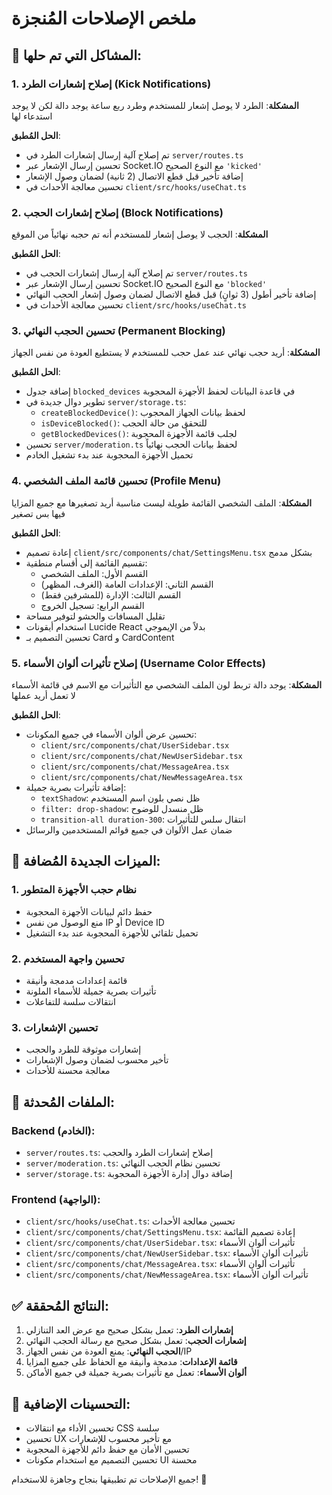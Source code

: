 # ملخص الإصلاحات المُنجزة

## 🔧 المشاكل التي تم حلها:

### 1. إصلاح إشعارات الطرد (Kick Notifications)

**المشكلة**: الطرد لا يوصل إشعار للمستخدم وطرد ربع ساعة يوجد دالة لكن لا يوجد استدعاء لها

**الحل المُطبق**:

- تم إصلاح آلية إرسال إشعارات الطرد في `server/routes.ts`
- تحسين إرسال الإشعار عبر Socket.IO مع النوع الصحيح `'kicked'`
- إضافة تأخير قبل قطع الاتصال (2 ثانية) لضمان وصول الإشعار
- تحسين معالجة الأحداث في `client/src/hooks/useChat.ts`

### 2. إصلاح إشعارات الحجب (Block Notifications)

**المشكلة**: الحجب لا يوصل إشعار للمستخدم أنه تم حجبه نهائياً من الموقع

**الحل المُطبق**:

- تم إصلاح آلية إرسال إشعارات الحجب في `server/routes.ts`
- تحسين إرسال الإشعار عبر Socket.IO مع النوع الصحيح `'blocked'`
- إضافة تأخير أطول (3 ثوانٍ) قبل قطع الاتصال لضمان وصول إشعار الحجب النهائي
- تحسين معالجة الأحداث في `client/src/hooks/useChat.ts`

### 3. تحسين الحجب النهائي (Permanent Blocking)

**المشكلة**: أريد حجب نهائي عند عمل حجب للمستخدم لا يستطيع العودة من نفس الجهاز

**الحل المُطبق**:

- إضافة جدول `blocked_devices` في قاعدة البيانات لحفظ الأجهزة المحجوبة
- تطوير دوال جديدة في `server/storage.ts`:
  - `createBlockedDevice()`: لحفظ بيانات الجهاز المحجوب
  - `isDeviceBlocked()`: للتحقق من حالة الحجب
  - `getBlockedDevices()`: لجلب قائمة الأجهزة المحجوبة
- تحسين `server/moderation.ts` لحفظ بيانات الحجب نهائياً
- تحميل الأجهزة المحجوبة عند بدء تشغيل الخادم

### 4. تحسين قائمة الملف الشخصي (Profile Menu)

**المشكلة**: الملف الشخصي القائمة طويلة ليست مناسبة أريد تصغيرها مع جميع المزايا فيها بس تصغير

**الحل المُطبق**:

- إعادة تصميم `client/src/components/chat/SettingsMenu.tsx` بشكل مدمج
- تقسيم القائمة إلى أقسام منطقية:
  - القسم الأول: الملف الشخصي
  - القسم الثاني: الإعدادات العامة (الغرف، المظهر)
  - القسم الثالث: الإدارة (للمشرفين فقط)
  - القسم الرابع: تسجيل الخروج
- تقليل المسافات والحشو لتوفير مساحة
- استخدام أيقونات Lucide React بدلاً من الإيموجي
- تحسين التصميم بـ Card و CardContent

### 5. إصلاح تأثيرات ألوان الأسماء (Username Color Effects)

**المشكلة**: يوجد دالة تربط لون الملف الشخصي مع التأثيرات مع الاسم في قائمة الأسماء لا تعمل أريد عملها

**الحل المُطبق**:

- تحسين عرض ألوان الأسماء في جميع المكونات:
  - `client/src/components/chat/UserSidebar.tsx`
  - `client/src/components/chat/NewUserSidebar.tsx`
  - `client/src/components/chat/MessageArea.tsx`
  - `client/src/components/chat/NewMessageArea.tsx`
- إضافة تأثيرات بصرية جميلة:
  - `textShadow`: ظل نصي بلون اسم المستخدم
  - `filter: drop-shadow`: ظل منسدل للوضوح
  - `transition-all duration-300`: انتقال سلس للتأثيرات
- ضمان عمل الألوان في جميع قوائم المستخدمين والرسائل

## 🎯 الميزات الجديدة المُضافة:

### 1. نظام حجب الأجهزة المتطور

- حفظ دائم لبيانات الأجهزة المحجوبة
- منع الوصول من نفس IP أو Device ID
- تحميل تلقائي للأجهزة المحجوبة عند بدء التشغيل

### 2. تحسين واجهة المستخدم

- قائمة إعدادات مدمجة وأنيقة
- تأثيرات بصرية جميلة للأسماء الملونة
- انتقالات سلسة للتفاعلات

### 3. تحسين الإشعارات

- إشعارات موثوقة للطرد والحجب
- تأخير محسوب لضمان وصول الإشعارات
- معالجة محسنة للأحداث

## 📁 الملفات المُحدثة:

### Backend (الخادم):

- `server/routes.ts`: إصلاح إشعارات الطرد والحجب
- `server/moderation.ts`: تحسين نظام الحجب النهائي
- `server/storage.ts`: إضافة دوال إدارة الأجهزة المحجوبة

### Frontend (الواجهة):

- `client/src/hooks/useChat.ts`: تحسين معالجة الأحداث
- `client/src/components/chat/SettingsMenu.tsx`: إعادة تصميم القائمة
- `client/src/components/chat/UserSidebar.tsx`: تأثيرات ألوان الأسماء
- `client/src/components/chat/NewUserSidebar.tsx`: تأثيرات ألوان الأسماء
- `client/src/components/chat/MessageArea.tsx`: تأثيرات ألوان الأسماء
- `client/src/components/chat/NewMessageArea.tsx`: تأثيرات ألوان الأسماء

## ✅ النتائج المُحققة:

1. **إشعارات الطرد**: تعمل بشكل صحيح مع عرض العد التنازلي
2. **إشعارات الحجب**: تعمل بشكل صحيح مع رسالة الحجب النهائي
3. **الحجب النهائي**: يمنع العودة من نفس الجهاز/IP
4. **قائمة الإعدادات**: مدمجة وأنيقة مع الحفاظ على جميع المزايا
5. **ألوان الأسماء**: تعمل مع تأثيرات بصرية جميلة في جميع الأماكن

## 🔄 التحسينات الإضافية:

- تحسين الأداء مع انتقالات CSS سلسة
- تحسين UX مع تأخير محسوب للإشعارات
- تحسين الأمان مع حفظ دائم للأجهزة المحجوبة
- تحسين التصميم مع استخدام مكونات UI محسنة

جميع الإصلاحات تم تطبيقها بنجاح وجاهزة للاستخدام! 🎉
